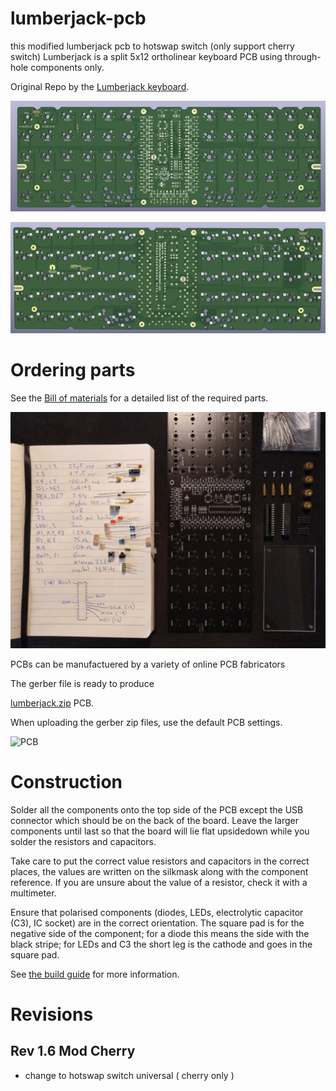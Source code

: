 # lumberjack-pcb

this modified lumberjack pcb to hotswap switch (only support cherry switch)
Lumberjack is a split 5x12 ortholinear keyboard PCB using through-hole components only.

Original Repo by the [Lumberjack keyboard](https://github.com/peej/lumberjack-keyboard).

![PCB render front](images/pcb-front.png)

![PCB render back](images/pcb-back.png)

# Ordering parts

See the [Bill of materials](BOM.md) for a detailed list of the required parts.

![BOM](images/bom.jpg)

PCBs can be manufactuered by a variety of online PCB fabricators

The gerber file is ready to produce

[lumberjack.zip](https://github.com/peej/lumberjack-keyboard/blob/master/gerber/lumberjack.zip) PCB.

When uploading the gerber zip files, use the default PCB settings.

![PCB](images/pcb.jpg)

# Construction

Solder all the components onto the top side of the PCB except the USB connector which should be on the back of the board. Leave the larger components until last so that the board will lie flat upsidedown while you solder the resistors and capacitors.

Take care to put the correct value resistors and capacitors in the correct places, the values are written on the silkmask along with the component reference. If you are unsure about the value of a resistor, check it with a multimeter.

Ensure that polarised components (diodes, LEDs, electrolytic capacitor (C3), IC socket) are in the correct orientation. The square pad is for the negative side of the component; for a diode this means the side with the black stripe; for LEDs and C3 the short leg is the cathode and goes in the square pad.

See [the build guide](guide.md) for more information.

# Revisions

## Rev 1.6 Mod Cherry

- change to hotswap switch universal ( cherry only )

